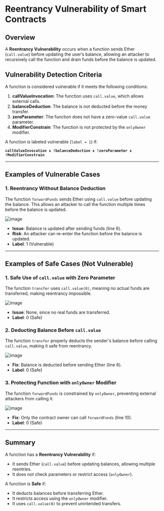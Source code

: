 # Reentrancy Vulnerability of Smart Contracts

## Overview
A **Reentrancy Vulnerability** occurs when a function sends Ether (`call.value`) before updating the user’s balance, allowing an attacker to recursively call the function and drain funds before the balance is updated.

## Vulnerability Detection Criteria
A function is considered vulnerable if it meets the following conditions:

1. **callValueInvocation**: The function uses `call.value`, which allows external calls.
2. **balanceDeduction**: The balance is not deducted before the money transfer.
3. **zeroParameter**: The function does not have a zero-value `call.value` parameter.
4. **ModifierConstrain**: The function is not protected by the `onlyOwner` modifier.

A function is labeled vulnerable (`label = 1`) if:

**`callValueInvocation ∧ !balanceDeduction ∧ !zeroParameter ∧ !ModifierConstrain`**

---

## Examples of Vulnerable Cases

### 1. Reentrancy Without Balance Deduction
The function `forwardFunds` sends Ether using `call.value` before updating the balance. This allows an attacker to call the function multiple times before the balance is updated.

![image](https://github.com/user-attachments/assets/bf7094d9-e717-4ed4-bc22-e4b9206ed574)

- **Issue**: Balance is updated after sending funds (line 6).
- **Risk**: An attacker can re-enter the function before the balance is updated.
- **Label**: 1 (Vulnerable)

---

## Examples of Safe Cases (Not Vulnerable)

### 1. Safe Use of `call.value` with Zero Parameter
The function `transfer` uses `call.value(0)`, meaning no actual funds are transferred, making reentrancy impossible.

![image](https://github.com/user-attachments/assets/0472caa7-5dd4-4b09-96dc-7278c820aed3)

- **Issue**: None, since no real funds are transferred.
- **Label**: 0 (Safe)

### 2. Deducting Balance Before `call.value`
The function `transfer` properly deducts the sender's balance before calling `call.value`, making it safe from reentrancy.

![image](https://github.com/user-attachments/assets/fd5b7c18-95a8-4972-8ed8-6eb9a5e11c13)

- **Fix**: Balance is deducted before sending Ether (line 6).
- **Label**: 0 (Safe)

### 3. Protecting Function with `onlyOwner` Modifier
The function `forwardFunds` is constrained by `onlyOwner`, preventing external attackers from calling it.

![image](https://github.com/user-attachments/assets/f3de4345-398c-4425-a6a5-ec25b11297f0)

- **Fix**: Only the contract owner can call `forwardFunds` (line 10).
- **Label**: 0 (Safe)

---

## Summary

A function has a **Reentrancy Vulnerability** if:
- It sends Ether (`call.value`) before updating balances, allowing multiple reentries.
- It does not check parameters or restrict access (`onlyOwner`).

A function is **Safe** if:
- It deducts balances before transferring Ether.
- It restricts access using the `onlyOwner` modifier.
- It uses `call.value(0)` to prevent unintended transfers.
